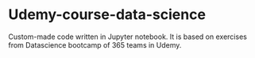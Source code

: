 # Udemy-course-data-science
Custom-made code written in Jupyter notebook. It is based on exercises from Datascience bootcamp of 365 teams in Udemy.
